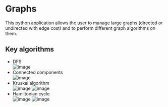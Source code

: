# Graphs
This python application allows the user to manage large graphs (directed or undirected with edge cost) and to perform different graph algorithms on them.
## Key algorithms
- DFS\
![image](https://github.com/user-attachments/assets/de2d504f-71de-4c4b-839c-50346e691eac)
- Connected components\
![image](https://github.com/user-attachments/assets/6d807d6c-3046-4047-8792-fec19769cbc6)
- Kruskal algorithm\
![image](https://github.com/user-attachments/assets/4b0e653e-52da-43ff-9392-64f9ade43e7a)
![image](https://github.com/user-attachments/assets/e096640c-2cde-4b3b-b495-01b39024be1f)
- Hamiltonian cycle\
![image](https://github.com/user-attachments/assets/7dfc75f6-707c-445f-8b65-6ce1d776e656)
![image](https://github.com/user-attachments/assets/b1aa6578-7114-4bb1-a2bd-d2edd618a1eb)

